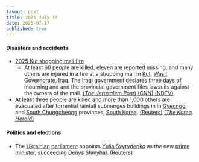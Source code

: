 ```yaml
---
layout: post
title: 2025 July 17
date: 2025-07-17
published: true
---
```



#### Disasters and accidents

* [2025 Kut shopping mall fire](https://en.wikipedia.org/wiki/2025_Kut_shopping_mall_fire "2025 Kut shopping mall fire")
  * At least 60 people are killed, eleven are reported missing, and many others are injured in a fire at a shopping mall in [Kut](https://en.wikipedia.org/wiki/Kut "Kut"), [Wasit Governorate](https://en.wikipedia.org/wiki/Wasit_Governorate "Wasit Governorate"), [Iraq](https://en.wikipedia.org/wiki/Iraq "Iraq"). The [Iraqi government](https://en.wikipedia.org/wiki/Iraqi_government "Iraqi government") declares three days of mourning and and the provincial government files lawsuits against the owners of the mall. [(*The Jerusalem Post*)](https://www.jpost.com/middle-east/article-861305) [(CNN)](https://www.cnn.com/2025/07/17/middleeast/iraq-kut-building-deadly-fire-intl-hnk?cid=external-feeds_iluminar_google) [(NDTV)](https://www.ndtv.com/world-news/50-killed-many-injured-as-huge-fire-breaks-out-at-shopping-mall-in-iraq-8891556)
* At least three people are killed and more than 1,000 others are evacuated after torrential rainfall submerges buildings in in [Gyeonggi](https://en.wikipedia.org/wiki/Gyeonggi "Gyeonggi") and [South Chungcheong](https://en.wikipedia.org/wiki/South_Chungcheong "South Chungcheong") provinces, [South Korea](https://en.wikipedia.org/wiki/South_Korea "South Korea"). [(Reuters)](https://www.reuters.com/business/environment/south-korea-lashed-by-heavy-rain-four-dead-more-than-1000-evacuated-2025-07-17/) [(*The Korea Herald*)](https://www.koreaherald.com/article/10533928)

#### Politics and elections

* The [Ukrainian](https://en.wikipedia.org/wiki/Ukraine "Ukraine") [parliament](https://en.wikipedia.org/wiki/Verkhovna_Rada "Verkhovna Rada") appoints [Yulia Svyrydenko](https://en.wikipedia.org/wiki/Yulia_Svyrydenko "Yulia Svyrydenko") as the new [prime minister](https://en.wikipedia.org/wiki/Prime_Minister_of_Ukraine "Prime Minister of Ukraine"), succeeding [Denys Shmyhal](https://en.wikipedia.org/wiki/Denys_Shmyhal "Denys Shmyhal"). [(Reuters)](https://www.reuters.com/en/ukraine-appoints-new-prime-minister-biggest-wartime-overhaul-2025-07-17/)
